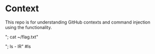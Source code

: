 # Context

This repo is for understanding GitHub contexts and command injection using the functionality.

"; cat ~/flag.txt"

"; ls - lR"
#ls
